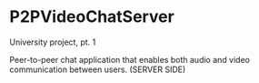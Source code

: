 # P2PVideoChatServer
University project, pt. 1

Peer-to-peer chat application that enables both audio and video communication between users. (SERVER SIDE)
